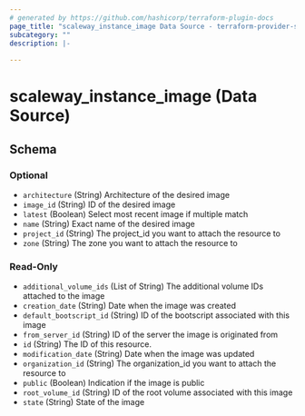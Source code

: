 ```yaml
---
# generated by https://github.com/hashicorp/terraform-plugin-docs
page_title: "scaleway_instance_image Data Source - terraform-provider-scaleway"
subcategory: ""
description: |-
  
---
```


# scaleway_instance_image (Data Source)





<!-- schema generated by tfplugindocs -->
## Schema

### Optional

- `architecture` (String) Architecture of the desired image
- `image_id` (String) ID of the desired image
- `latest` (Boolean) Select most recent image if multiple match
- `name` (String) Exact name of the desired image
- `project_id` (String) The project_id you want to attach the resource to
- `zone` (String) The zone you want to attach the resource to

### Read-Only

- `additional_volume_ids` (List of String) The additional volume IDs attached to the image
- `creation_date` (String) Date when the image was created
- `default_bootscript_id` (String) ID of the bootscript associated with this image
- `from_server_id` (String) ID of the server the image is originated from
- `id` (String) The ID of this resource.
- `modification_date` (String) Date when the image was updated
- `organization_id` (String) The organization_id you want to attach the resource to
- `public` (Boolean) Indication if the image is public
- `root_volume_id` (String) ID of the root volume associated with this image
- `state` (String) State of the image
